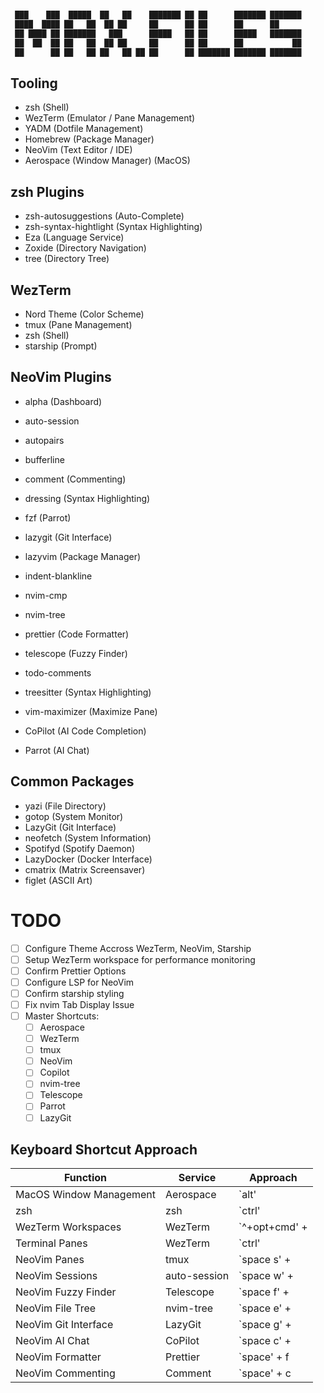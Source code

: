#

```zsh
 ███    ███  █████  ██   ██    ███████ ██ ██      ███████ ███████
 ████  ████ ██   ██  ██ ██     ██      ██ ██      ██      ██
 ██ ████ ██ ███████   ███      █████   ██ ██      █████   ███████
 ██  ██  ██ ██   ██  ██ ██     ██      ██ ██      ██           ██
 ██      ██ ██   ██ ██   ██ ██ ██      ██ ███████ ███████ ███████
```

## Tooling

- zsh (Shell)
- WezTerm (Emulator / Pane Management)
- YADM (Dotfile Management)
- Homebrew (Package Manager)
- NeoVim (Text Editor / IDE)
- Aerospace (Window Manager) (MacOS)

## zsh Plugins

- zsh-autosuggestions (Auto-Complete)
- zsh-syntax-hightlight (Syntax Highlighting)
- Eza (Language Service)
- Zoxide (Directory Navigation)
- tree (Directory Tree)

## WezTerm

- Nord Theme (Color Scheme)
- tmux (Pane Management)
- zsh (Shell)
- starship (Prompt)

## NeoVim Plugins

- alpha (Dashboard)
- auto-session
- autopairs
- bufferline
- comment (Commenting)
- dressing (Syntax Highlighting)
- fzf (Parrot)
- lazygit (Git Interface)
- lazyvim (Package Manager)
- indent-blankline
- nvim-cmp
- nvim-tree
- prettier (Code Formatter)
- telescope (Fuzzy Finder)
- todo-comments
- treesitter (Syntax Highlighting)
- vim-maximizer (Maximize Pane)

- CoPilot (AI Code Completion)
- Parrot (AI Chat)

## Common Packages

- yazi (File Directory)
- gotop (System Monitor)
- LazyGit (Git Interface)
- neofetch (System Information)
- Spotifyd (Spotify Daemon)
- LazyDocker (Docker Interface)
- cmatrix (Matrix Screensaver)
- figlet (ASCII Art)

# TODO

- [ ] Configure Theme Accross WezTerm, NeoVim, Starship
- [ ] Setup WezTerm workspace for performance monitoring
- [ ] Confirm Prettier Options
- [ ] Configure LSP for NeoVim
- [ ] Confirm starship styling
- [ ] Fix nvim Tab Display Issue
- [ ] Master Shortcuts:
  - [ ] Aerospace
  - [ ] WezTerm
  - [ ] tmux
  - [ ] NeoVim
  - [ ] Copilot
  - [ ] nvim-tree
  - [ ] Telescope
  - [ ] Parrot
  - [ ] LazyGit

## Keyboard Shortcut Approach

| Function                 | Service       | Approach           |
|--------------------------|---------------|--------------------|
| MacOS Window Management  | Aerospace     | `alt'              |
| zsh                      | zsh           | `ctrl'             |
| WezTerm Workspaces       | WezTerm       | `^+opt+cmd' +      |
| Terminal Panes           | WezTerm       | `ctrl'             |
| NeoVim Panes             | tmux          | `space s' +           |
| NeoVim Sessions          | auto-session  | `space w' +        |
| NeoVim Fuzzy Finder      | Telescope     | `space f' +        |
| NeoVim File Tree         | nvim-tree     | `space e' +        |
| NeoVim Git Interface     | LazyGit       | `space g' +        |
| NeoVim AI Chat           | CoPilot       | `space c' +        |
| NeoVim Formatter         | Prettier      | `space' + f        |
| NeoVim Commenting        | Comment       | `space' + c        |




